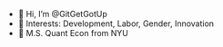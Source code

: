 - 👋 Hi, I’m @GitGetGotUp
- 👀 Interests: Development, Labor, Gender, Innovation
- 🌱 M.S. Quant Econ from NYU

<!---
GitGetGotUp/GitGetGotUp is a ✨ special ✨ repository because its `README.md` (this file) appears on your GitHub profile.
You can click the Preview link to take a look at your changes.
--->
